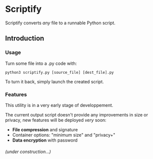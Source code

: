 # Scriptify
Scriptify converts *any* file to a runnable Python script.

## Introduction
### Usage
Turn some file into a .py code with:
```
python3 scriptify.py [source_file] [dest_file].py
```

To turn it back, simply launch the created script.

### Features
This utility is in a very early stage of developpement.

The current output script doesn't provide any improvements in size or privacy, new features will be deployed *very* soon:
- **File compression** and signature
- Container options: "minimum size" and "privacy+"
- **Data encryption** with password


###### _(under construction...)_

